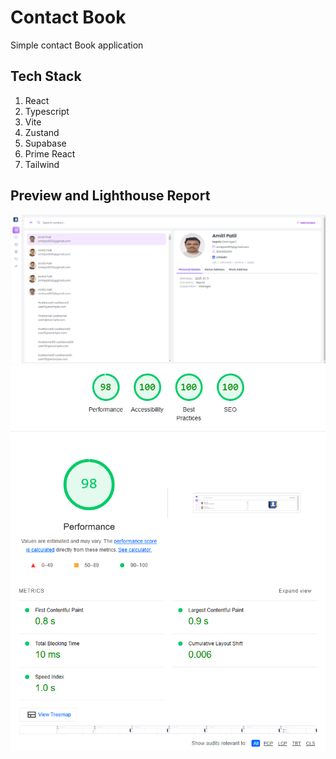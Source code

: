 # Contact Book

Simple contact Book application

## Tech Stack
1) React
2) Typescript
3) Vite
4) Zustand
5) Supabase
6) Prime React
7) Tailwind

## Preview and Lighthouse Report
<img src="contact-book-preview.png"/>
<img src="lighthouse-report.png"/>
